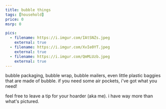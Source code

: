 ```yaml
---
title: bubble things
tags: [household]
price: 0
msrp: 0

pics:
  - filename: https://i.imgur.com/IAtSNZs.jpeg
    external: true
  - filename: https://i.imgur.com/XvIe0YT.jpeg
    external: true
  - filename: https://i.imgur.com/QmMLUzb.jpeg
    external: true
---
```


bubble packaging, bubble wrap, bubble mailers, even little plastic baggies that
are made of bubble.  if you need some air pockets, i've got what you need!

feel free to leave a tip for your hoarder (aka me).  i have way more than
what's pictured.
